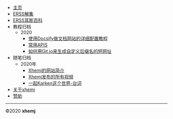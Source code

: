 * [主页](/?id=%e6%ac%a2%e8%bf%8e%e8%ae%bf%e9%97%ae-xhemj%e6%96%87%e6%a1%a3%e4%b8%ad%e5%bf%83)
* [ERSS解集](/Solve/)
* [ERSS耳斯百科](/ERSS-Wiki/)
* 教程归档
    * 2020
        * [使用Docsify做文档网站的详细配置教程](p/How-to-Use-Docsify)
        * [常用APIS](/p/apis)
        * [如何用Git.io来生成自定义后缀名的短网址](/p/Git-io-short-url)
* 随笔归档
    * 2020年
        * [Xhemj的网站简介](/p/about-xhemj-website)
        * [Xhemj发布的所有视频](/p/video)
        * [一起Karken这个世界-台词](/p/KrakenSHark)
* [关于xhemj](/p/about-me.md)
* [赞助](/p/pay)
***
©2020  **xhemj** 